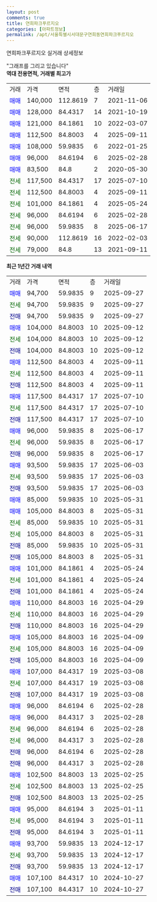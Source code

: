 ```yaml
---
layout: post
comments: true
title: 연희파크푸르지오
categories: [아파트정보]
permalink: /apt/서울특별시서대문구연희동연희파크푸르지오
---
```


연희파크푸르지오 실거래 상세정보

<script type="text/javascript">
  google.charts.load('current', {'packages':['line', 'corechart']});
  google.charts.setOnLoadCallback(drawChart);

  function drawChart() {
    var data = new google.visualization.DataTable();
    data.addColumn('date', '거래일');
    data.addColumn('number', "매매");
    data.addColumn('number', "전세");
    data.addColumn('number', "전매");

    data.addRows([[new Date(Date.parse("2025-09-27")), 94700, null, null], [new Date(Date.parse("2025-09-27")), null, 94700, null], [new Date(Date.parse("2025-09-27")), null, null, 94700], [new Date(Date.parse("2025-09-12")), 104000, null, null], [new Date(Date.parse("2025-09-12")), null, 104000, null], [new Date(Date.parse("2025-09-12")), null, null, 104000], [new Date(Date.parse("2025-09-11")), 112500, null, null], [new Date(Date.parse("2025-09-11")), null, 112500, null], [new Date(Date.parse("2025-09-11")), null, null, 112500], [new Date(Date.parse("2025-07-10")), 117500, null, null], [new Date(Date.parse("2025-07-10")), null, 117500, null], [new Date(Date.parse("2025-07-10")), null, null, 117500], [new Date(Date.parse("2025-06-17")), 96000, null, null], [new Date(Date.parse("2025-06-17")), null, 96000, null], [new Date(Date.parse("2025-06-17")), null, null, 96000], [new Date(Date.parse("2025-06-03")), 93500, null, null], [new Date(Date.parse("2025-06-03")), null, 93500, null], [new Date(Date.parse("2025-06-03")), null, null, 93500], [new Date(Date.parse("2025-05-31")), 85000, null, null], [new Date(Date.parse("2025-05-31")), 105000, null, null], [new Date(Date.parse("2025-05-31")), null, 85000, null], [new Date(Date.parse("2025-05-31")), null, 105000, null], [new Date(Date.parse("2025-05-31")), null, null, 85000], [new Date(Date.parse("2025-05-31")), null, null, 105000], [new Date(Date.parse("2025-05-24")), 101000, null, null], [new Date(Date.parse("2025-05-24")), null, 101000, null], [new Date(Date.parse("2025-05-24")), null, null, 101000], [new Date(Date.parse("2025-04-29")), 110000, null, null], [new Date(Date.parse("2025-04-29")), null, 110000, null], [new Date(Date.parse("2025-04-29")), null, null, 110000], [new Date(Date.parse("2025-04-09")), 105000, null, null], [new Date(Date.parse("2025-04-09")), null, 105000, null], [new Date(Date.parse("2025-04-09")), null, null, 105000], [new Date(Date.parse("2025-03-08")), 107000, null, null], [new Date(Date.parse("2025-03-08")), null, 107000, null], [new Date(Date.parse("2025-03-08")), null, null, 107000], [new Date(Date.parse("2025-02-28")), 96000, null, null], [new Date(Date.parse("2025-02-28")), 96000, null, null], [new Date(Date.parse("2025-02-28")), null, 96000, null], [new Date(Date.parse("2025-02-28")), null, 96000, null], [new Date(Date.parse("2025-02-28")), null, null, 96000], [new Date(Date.parse("2025-02-28")), null, null, 96000], [new Date(Date.parse("2025-02-25")), 102500, null, null], [new Date(Date.parse("2025-02-25")), null, 102500, null], [new Date(Date.parse("2025-02-25")), null, null, 102500], [new Date(Date.parse("2025-01-11")), 95000, null, null], [new Date(Date.parse("2025-01-11")), null, 95000, null], [new Date(Date.parse("2025-01-11")), null, null, 95000], [new Date(Date.parse("2024-12-17")), 93700, null, null], [new Date(Date.parse("2024-12-17")), null, 93700, null], [new Date(Date.parse("2024-12-17")), null, null, 93700], [new Date(Date.parse("2024-10-27")), 107100, null, null], [new Date(Date.parse("2024-10-27")), null, null, 107100]]);

    var options = {
      hAxis: {
        format: 'yyyy/MM/dd'
      },    
      lineWidth: 0,
      pointsVisible: true,    
      title: '최근 1년간 유형별 실거래가 분포',
      legend: { position: 'bottom' }
    };

    var formatter = new google.visualization.NumberFormat({pattern:'###,###'} );
    formatter.format(data, 1);
    formatter.format(data, 2);
    
    setTimeout(function() {
        var chart = new google.visualization.LineChart(document.getElementById('columnchart_material'));
        chart.draw(data, (options));
        document.getElementById('loading').style.display = 'none';
    }, 200);
  }
</script>


<div id="loading" style="z-index:20; display: block; margin-left: 0px">"그래프를 그리고 있습니다"</div>
<div id="columnchart_material" style="width: 95%; margin-left: 0px; display: block"></div>
<!-- contents start -->
<b>역대 전용면적, 거래별 최고가</b>
<table class="sortable">
    <tr>
      <td>거래</td>
      <td>가격</td>
      <td>면적</td>
      <td>층</td>
      <td>거래일</td>
    </tr>
        <tr>
          <td><a style="color: blue">매매</a></td>
          <td>140,000</td>
          <td>112.8619</td>
          <td>7</td>
          <td>2021-11-06</td>
        </tr>            <tr>
          <td><a style="color: blue">매매</a></td>
          <td>128,000</td>
          <td>84.4317</td>
          <td>14</td>
          <td>2021-10-19</td>
        </tr>            <tr>
          <td><a style="color: blue">매매</a></td>
          <td>121,000</td>
          <td>84.1861</td>
          <td>10</td>
          <td>2022-03-07</td>
        </tr>            <tr>
          <td><a style="color: blue">매매</a></td>
          <td>112,500</td>
          <td>84.8003</td>
          <td>4</td>
          <td>2025-09-11</td>
        </tr>            <tr>
          <td><a style="color: blue">매매</a></td>
          <td>108,000</td>
          <td>59.9835</td>
          <td>6</td>
          <td>2022-01-25</td>
        </tr>            <tr>
          <td><a style="color: blue">매매</a></td>
          <td>96,000</td>
          <td>84.6194</td>
          <td>6</td>
          <td>2025-02-28</td>
        </tr>            <tr>
          <td><a style="color: blue">매매</a></td>
          <td>83,500</td>
          <td>84.8</td>
          <td>2</td>
          <td>2020-05-30</td>
        </tr>        
        <tr>
              <td><a style="color: darkgreen">전세</a></td>
              <td>117,500</td>
              <td>84.4317</td>
              <td>17</td>
              <td>2025-07-10</td>
            </tr>            <tr>
              <td><a style="color: darkgreen">전세</a></td>
              <td>112,500</td>
              <td>84.8003</td>
              <td>4</td>
              <td>2025-09-11</td>
            </tr>            <tr>
              <td><a style="color: darkgreen">전세</a></td>
              <td>101,000</td>
              <td>84.1861</td>
              <td>4</td>
              <td>2025-05-24</td>
            </tr>            <tr>
              <td><a style="color: darkgreen">전세</a></td>
              <td>96,000</td>
              <td>84.6194</td>
              <td>6</td>
              <td>2025-02-28</td>
            </tr>            <tr>
              <td><a style="color: darkgreen">전세</a></td>
              <td>96,000</td>
              <td>59.9835</td>
              <td>8</td>
              <td>2025-06-17</td>
            </tr>            <tr>
              <td><a style="color: darkgreen">전세</a></td>
              <td>90,000</td>
              <td>112.8619</td>
              <td>16</td>
              <td>2022-02-03</td>
            </tr>            <tr>
              <td><a style="color: darkgreen">전세</a></td>
              <td>79,000</td>
              <td>84.8</td>
              <td>13</td>
              <td>2021-09-11</td>
            </tr>        
    
</table>

<b>최근 1년간 거래 내역</b>

<table class="sortable">
    <tr>
      <td>거래</td>
      <td>가격</td>
      <td>면적</td>
      <td>층</td>
      <td>거래일</td>
    </tr>
    <tr>
      <td><a style="color: blue">매매</a></td>
      <td>94,700</td>
      <td>59.9835</td>
      <td>9</td>
      <td>2025-09-27</td>
    </tr>          <tr>
      <td><a style="color: darkgreen">전세</a></td>
      <td>94,700</td>
      <td>59.9835</td>
      <td>9</td>
      <td>2025-09-27</td>
    </tr>          <tr>
      <td><a style="color: darkblue">전매</a></td>
      <td>94,700</td>
      <td>59.9835</td>
      <td>9</td>
      <td>2025-09-27</td>
    </tr>          <tr>
      <td><a style="color: blue">매매</a></td>
      <td>104,000</td>
      <td>84.8003</td>
      <td>10</td>
      <td>2025-09-12</td>
    </tr>          <tr>
      <td><a style="color: darkgreen">전세</a></td>
      <td>104,000</td>
      <td>84.8003</td>
      <td>10</td>
      <td>2025-09-12</td>
    </tr>          <tr>
      <td><a style="color: darkblue">전매</a></td>
      <td>104,000</td>
      <td>84.8003</td>
      <td>10</td>
      <td>2025-09-12</td>
    </tr>          <tr>
      <td><a style="color: blue">매매</a></td>
      <td>112,500</td>
      <td>84.8003</td>
      <td>4</td>
      <td>2025-09-11</td>
    </tr>          <tr>
      <td><a style="color: darkgreen">전세</a></td>
      <td>112,500</td>
      <td>84.8003</td>
      <td>4</td>
      <td>2025-09-11</td>
    </tr>          <tr>
      <td><a style="color: darkblue">전매</a></td>
      <td>112,500</td>
      <td>84.8003</td>
      <td>4</td>
      <td>2025-09-11</td>
    </tr>          <tr>
      <td><a style="color: blue">매매</a></td>
      <td>117,500</td>
      <td>84.4317</td>
      <td>17</td>
      <td>2025-07-10</td>
    </tr>          <tr>
      <td><a style="color: darkgreen">전세</a></td>
      <td>117,500</td>
      <td>84.4317</td>
      <td>17</td>
      <td>2025-07-10</td>
    </tr>          <tr>
      <td><a style="color: darkblue">전매</a></td>
      <td>117,500</td>
      <td>84.4317</td>
      <td>17</td>
      <td>2025-07-10</td>
    </tr>          <tr>
      <td><a style="color: blue">매매</a></td>
      <td>96,000</td>
      <td>59.9835</td>
      <td>8</td>
      <td>2025-06-17</td>
    </tr>          <tr>
      <td><a style="color: darkgreen">전세</a></td>
      <td>96,000</td>
      <td>59.9835</td>
      <td>8</td>
      <td>2025-06-17</td>
    </tr>          <tr>
      <td><a style="color: darkblue">전매</a></td>
      <td>96,000</td>
      <td>59.9835</td>
      <td>8</td>
      <td>2025-06-17</td>
    </tr>          <tr>
      <td><a style="color: blue">매매</a></td>
      <td>93,500</td>
      <td>59.9835</td>
      <td>17</td>
      <td>2025-06-03</td>
    </tr>          <tr>
      <td><a style="color: darkgreen">전세</a></td>
      <td>93,500</td>
      <td>59.9835</td>
      <td>17</td>
      <td>2025-06-03</td>
    </tr>          <tr>
      <td><a style="color: darkblue">전매</a></td>
      <td>93,500</td>
      <td>59.9835</td>
      <td>17</td>
      <td>2025-06-03</td>
    </tr>          <tr>
      <td><a style="color: blue">매매</a></td>
      <td>85,000</td>
      <td>59.9835</td>
      <td>10</td>
      <td>2025-05-31</td>
    </tr>          <tr>
      <td><a style="color: blue">매매</a></td>
      <td>105,000</td>
      <td>84.8003</td>
      <td>8</td>
      <td>2025-05-31</td>
    </tr>          <tr>
      <td><a style="color: darkgreen">전세</a></td>
      <td>85,000</td>
      <td>59.9835</td>
      <td>10</td>
      <td>2025-05-31</td>
    </tr>          <tr>
      <td><a style="color: darkgreen">전세</a></td>
      <td>105,000</td>
      <td>84.8003</td>
      <td>8</td>
      <td>2025-05-31</td>
    </tr>          <tr>
      <td><a style="color: darkblue">전매</a></td>
      <td>85,000</td>
      <td>59.9835</td>
      <td>10</td>
      <td>2025-05-31</td>
    </tr>          <tr>
      <td><a style="color: darkblue">전매</a></td>
      <td>105,000</td>
      <td>84.8003</td>
      <td>8</td>
      <td>2025-05-31</td>
    </tr>          <tr>
      <td><a style="color: blue">매매</a></td>
      <td>101,000</td>
      <td>84.1861</td>
      <td>4</td>
      <td>2025-05-24</td>
    </tr>          <tr>
      <td><a style="color: darkgreen">전세</a></td>
      <td>101,000</td>
      <td>84.1861</td>
      <td>4</td>
      <td>2025-05-24</td>
    </tr>          <tr>
      <td><a style="color: darkblue">전매</a></td>
      <td>101,000</td>
      <td>84.1861</td>
      <td>4</td>
      <td>2025-05-24</td>
    </tr>          <tr>
      <td><a style="color: blue">매매</a></td>
      <td>110,000</td>
      <td>84.8003</td>
      <td>16</td>
      <td>2025-04-29</td>
    </tr>          <tr>
      <td><a style="color: darkgreen">전세</a></td>
      <td>110,000</td>
      <td>84.8003</td>
      <td>16</td>
      <td>2025-04-29</td>
    </tr>          <tr>
      <td><a style="color: darkblue">전매</a></td>
      <td>110,000</td>
      <td>84.8003</td>
      <td>16</td>
      <td>2025-04-29</td>
    </tr>          <tr>
      <td><a style="color: blue">매매</a></td>
      <td>105,000</td>
      <td>84.8003</td>
      <td>16</td>
      <td>2025-04-09</td>
    </tr>          <tr>
      <td><a style="color: darkgreen">전세</a></td>
      <td>105,000</td>
      <td>84.8003</td>
      <td>16</td>
      <td>2025-04-09</td>
    </tr>          <tr>
      <td><a style="color: darkblue">전매</a></td>
      <td>105,000</td>
      <td>84.8003</td>
      <td>16</td>
      <td>2025-04-09</td>
    </tr>          <tr>
      <td><a style="color: blue">매매</a></td>
      <td>107,000</td>
      <td>84.4317</td>
      <td>19</td>
      <td>2025-03-08</td>
    </tr>          <tr>
      <td><a style="color: darkgreen">전세</a></td>
      <td>107,000</td>
      <td>84.4317</td>
      <td>19</td>
      <td>2025-03-08</td>
    </tr>          <tr>
      <td><a style="color: darkblue">전매</a></td>
      <td>107,000</td>
      <td>84.4317</td>
      <td>19</td>
      <td>2025-03-08</td>
    </tr>          <tr>
      <td><a style="color: blue">매매</a></td>
      <td>96,000</td>
      <td>84.6194</td>
      <td>6</td>
      <td>2025-02-28</td>
    </tr>          <tr>
      <td><a style="color: blue">매매</a></td>
      <td>96,000</td>
      <td>84.4317</td>
      <td>3</td>
      <td>2025-02-28</td>
    </tr>          <tr>
      <td><a style="color: darkgreen">전세</a></td>
      <td>96,000</td>
      <td>84.6194</td>
      <td>6</td>
      <td>2025-02-28</td>
    </tr>          <tr>
      <td><a style="color: darkgreen">전세</a></td>
      <td>96,000</td>
      <td>84.4317</td>
      <td>3</td>
      <td>2025-02-28</td>
    </tr>          <tr>
      <td><a style="color: darkblue">전매</a></td>
      <td>96,000</td>
      <td>84.6194</td>
      <td>6</td>
      <td>2025-02-28</td>
    </tr>          <tr>
      <td><a style="color: darkblue">전매</a></td>
      <td>96,000</td>
      <td>84.4317</td>
      <td>3</td>
      <td>2025-02-28</td>
    </tr>          <tr>
      <td><a style="color: blue">매매</a></td>
      <td>102,500</td>
      <td>84.8003</td>
      <td>13</td>
      <td>2025-02-25</td>
    </tr>          <tr>
      <td><a style="color: darkgreen">전세</a></td>
      <td>102,500</td>
      <td>84.8003</td>
      <td>13</td>
      <td>2025-02-25</td>
    </tr>          <tr>
      <td><a style="color: darkblue">전매</a></td>
      <td>102,500</td>
      <td>84.8003</td>
      <td>13</td>
      <td>2025-02-25</td>
    </tr>          <tr>
      <td><a style="color: blue">매매</a></td>
      <td>95,000</td>
      <td>84.6194</td>
      <td>3</td>
      <td>2025-01-11</td>
    </tr>          <tr>
      <td><a style="color: darkgreen">전세</a></td>
      <td>95,000</td>
      <td>84.6194</td>
      <td>3</td>
      <td>2025-01-11</td>
    </tr>          <tr>
      <td><a style="color: darkblue">전매</a></td>
      <td>95,000</td>
      <td>84.6194</td>
      <td>3</td>
      <td>2025-01-11</td>
    </tr>          <tr>
      <td><a style="color: blue">매매</a></td>
      <td>93,700</td>
      <td>59.9835</td>
      <td>13</td>
      <td>2024-12-17</td>
    </tr>          <tr>
      <td><a style="color: darkgreen">전세</a></td>
      <td>93,700</td>
      <td>59.9835</td>
      <td>13</td>
      <td>2024-12-17</td>
    </tr>          <tr>
      <td><a style="color: darkblue">전매</a></td>
      <td>93,700</td>
      <td>59.9835</td>
      <td>13</td>
      <td>2024-12-17</td>
    </tr>          <tr>
      <td><a style="color: blue">매매</a></td>
      <td>107,100</td>
      <td>84.4317</td>
      <td>10</td>
      <td>2024-10-27</td>
    </tr>          <tr>
      <td><a style="color: darkblue">전매</a></td>
      <td>107,100</td>
      <td>84.4317</td>
      <td>10</td>
      <td>2024-10-27</td>
    </tr>      </table>
<!-- contents end -->    

